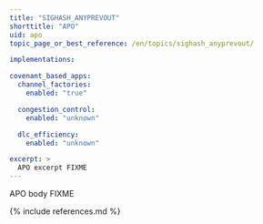 ```yaml
---
title: "SIGHASH_ANYPREVOUT"
shorttitle: "APO"
uid: apo
topic_page_or_best_reference: /en/topics/sighash_anyprevout/

implementations:

covenant_based_apps:
  channel_factories:
    enabled: "true"

  congestion_control:
    enabled: "unknown"

  dlc_efficiency:
    enabled: "unknown"

excerpt: >
  APO excerpt FIXME
---
```

APO body FIXME

{% include references.md %}
